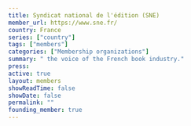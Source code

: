 ```yaml
---
title: Syndicat national de l'édition (SNE)
member_url: https://www.sne.fr/
country: France
series: ["country"] 
tags: ["members"]
categories: ["Membership organizations"]
summary: " the voice of the French book industry."
press:
active: true
layout: members 
showReadTime: false
showDate: false
permalink: ""
founding_member: true
---
```

